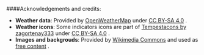 ####Acknowledgements and credits:

- **Weather data**: Provided by [OpenWeatherMap](http://openweathermap.org/) under [CC BY-SA 4.0](https://creativecommons.org/licenses/by-sa/4.0/) .
- **Weather icons**: Some indicators icons are part of [Tempestacons by zagortenay333](https://github.com/zagortenay333/Tempestacons)  under [CC BY-SA 4.0](https://creativecommons.org/licenses/by-sa/4.0/) .
- **Images and backgrouds**: Provided by [Wikimedia Commons](https://commons.wikimedia.org)  and used as [free content](https://commons.wikimedia.org/w/index.php?title=Commons:Licensing&uselang=en) .


